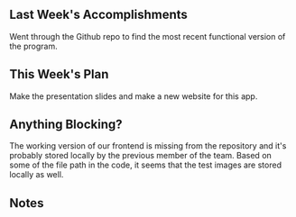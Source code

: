 ## Last Week's Accomplishments

Went through the Github repo to find the most recent functional version of the program.

## This Week's Plan

Make the presentation slides and make a new website for this app.

## Anything Blocking?

The working version of our frontend is missing from the repository and it's probably stored locally by the previous member of the team.
Based on some of the file path in the code, it seems that the test images are stored locally as well.

## Notes
